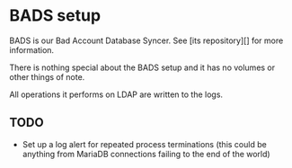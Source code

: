 BADS setup
==========

BADS is our Bad Account Database Syncer. See [its repository][] for more
information.

There is nothing special about the BADS setup and it has no volumes or other
things of note.

All operations it performs on LDAP are written to the logs.

## TODO

* Set up a log alert for repeated process terminations (this could be anything
  from MariaDB connections failing to the end of the world)
